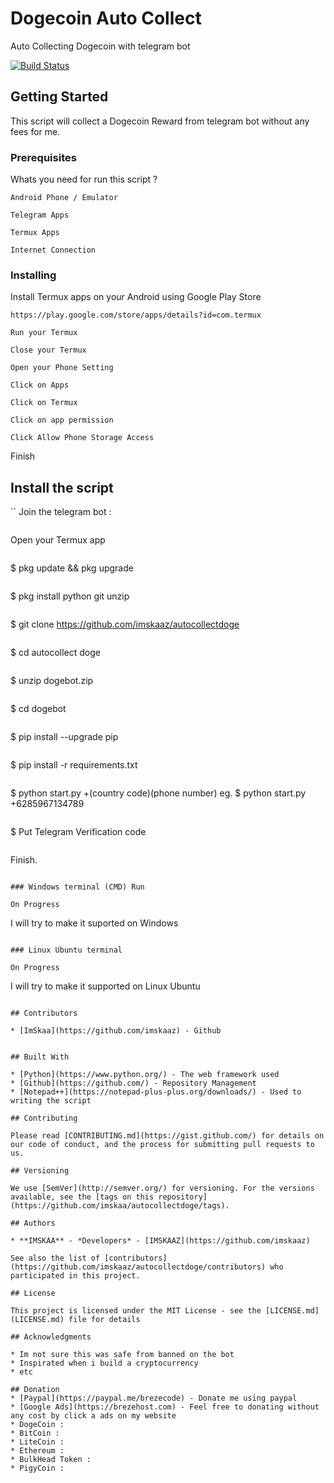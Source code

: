 # Dogecoin Auto Collect
Auto Collecting Dogecoin with telegram bot

[![Build Status](https://travis-ci.org/ethereum/meteor-dapp-wallet.svg?branch=master)](https://travis-ci.org/ethereum/meteor-dapp-wallet)

## Getting Started

This script will collect a Dogecoin Reward from telegram bot without any fees for me.

### Prerequisites

Whats you need for run this script ?

```
Android Phone / Emulator
```
```
Telegram Apps
```
```
Termux Apps
```
```
Internet Connection
```
### Installing

Install Termux apps on your Android using Google Play Store

```
https://play.google.com/store/apps/details?id=com.termux

```
```
Run your Termux
```
```
Close your Termux
```
```
Open your Phone Setting
```
```
Click on Apps
```
```
Click on Termux
```
```
Click on app permission
```
```
Click Allow Phone Storage Access
```



Finish

## Install the script

``
Join the telegram bot : 
```

```
Open your Termux app
```
```
$ pkg update && pkg upgrade
```
```
$ pkg install python git unzip
```
```
$ git clone https://github.com/imskaaz/autocollectdoge
```
```
$ cd autocollect doge
```
```
$ unzip dogebot.zip
```
```
$ cd dogebot
```
```
$ pip install --upgrade pip
```
```
$ pip install -r requirements.txt
```
```
$ python start.py +(country code)(phone number) eg. $ python start.py +6285967134789
```
```
$ Put Telegram Verification code
```
```
Finish.
```

### Windows terminal (CMD) Run

On Progress

```
I will try to make it suported on Windows
```

### Linux Ubuntu terminal

On Progress

```
I will try to make it supported on Linux Ubuntu
```

## Contributors

* [ImSkaa](https://github.com/imskaaz) - Github


## Built With

* [Python](https://www.python.org/) - The web framework used
* [Github](https://github.com/) - Repository Management
* [Notepad++](https://notepad-plus-plus.org/downloads/) - Used to writing the script

## Contributing

Please read [CONTRIBUTING.md](https://gist.github.com/) for details on our code of conduct, and the process for submitting pull requests to us.

## Versioning

We use [SemVer](http://semver.org/) for versioning. For the versions available, see the [tags on this repository](https://github.com/imskaa/autocollectdoge/tags). 

## Authors

* **IMSKAA** - *Developers* - [IMSKAAZ](https://github.com/imskaaz)

See also the list of [contributors](https://github.com/imskaaz/autocollectdoge/contributors) who participated in this project.

## License

This project is licensed under the MIT License - see the [LICENSE.md](LICENSE.md) file for details

## Acknowledgments

* Im not sure this was safe from banned on the bot
* Inspirated when i build a cryptocurrency
* etc

## Donation
* [Paypal](https://paypal.me/brezecode) - Donate me using paypal
* [Google Ads](https://brezehost.com) - Feel free to donating without any cost by click a ads on my website
* DogeCoin : 
* BitCoin :
* LiteCoin :
* Ethereum :
* BulkHead Token :
* PigyCoin :
